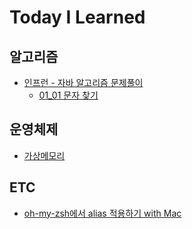# Today I Learned


## 알고리즘
* [인프런 - 자바 알고리즘 문제풀이](https://www.inflearn.com/course/%EC%9E%90%EB%B0%94-%EC%95%8C%EA%B3%A0%EB%A6%AC%EC%A6%98-%EB%AC%B8%EC%A0%9C%ED%92%80%EC%9D%B4-%EC%BD%94%ED%85%8C%EB%8C%80%EB%B9%84/dashboard)
    + [01_01 문자 찾기](./%EC%95%8C%EA%B3%A0%EB%A6%AC%EC%A6%98%20%EB%AC%B8%EC%A0%9C%ED%92%80%EC%9D%B4/%0801-01_%EB%AC%B8%EC%9E%90%20%EC%B0%BE%EA%B8%B0)

## 운영체제
* [가상메모리](./%EC%9A%B4%EC%98%81%EC%B2%B4%EC%A0%9C/%EA%B0%80%EC%83%81%20%EB%A9%94%EB%AA%A8%EB%A6%AC%2C%20Virtual%20Memory.md)

## ETC
* [oh-my-zsh에서 alias 적용하기 with Mac](./etc/oh-my-zsh%EC%97%90%20alias%20%EB%93%B1%EB%A1%9D%ED%95%98%EA%B8%B0%20with%20Mac.md)